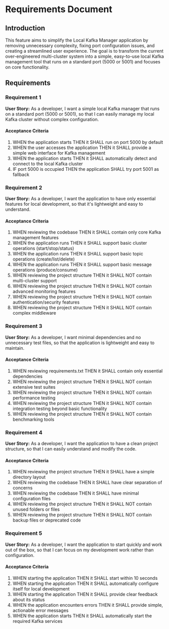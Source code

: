 # Requirements Document

## Introduction

This feature aims to simplify the Local Kafka Manager application by removing unnecessary complexity, fixing port configuration issues, and creating a streamlined user experience. The goal is to transform the current over-engineered multi-cluster system into a simple, easy-to-use local Kafka management tool that runs on a standard port (5000 or 5001) and focuses on core functionality.

## Requirements

### Requirement 1

**User Story:** As a developer, I want a simple local Kafka manager that runs on a standard port (5000 or 5001), so that I can easily manage my local Kafka cluster without complex configuration.

#### Acceptance Criteria

1. WHEN the application starts THEN it SHALL run on port 5000 by default
2. WHEN the user accesses the application THEN it SHALL provide a simple web interface for Kafka management
3. WHEN the application starts THEN it SHALL automatically detect and connect to the local Kafka cluster
4. IF port 5000 is occupied THEN the application SHALL try port 5001 as fallback

### Requirement 2

**User Story:** As a developer, I want the application to have only essential features for local development, so that it's lightweight and easy to understand.

#### Acceptance Criteria

1. WHEN reviewing the codebase THEN it SHALL contain only core Kafka management features
2. WHEN the application runs THEN it SHALL support basic cluster operations (start/stop/status)
3. WHEN the application runs THEN it SHALL support basic topic operations (create/list/delete)
4. WHEN the application runs THEN it SHALL support basic message operations (produce/consume)
5. WHEN reviewing the project structure THEN it SHALL NOT contain multi-cluster support
6. WHEN reviewing the project structure THEN it SHALL NOT contain advanced monitoring features
7. WHEN reviewing the project structure THEN it SHALL NOT contain authentication/security features
8. WHEN reviewing the project structure THEN it SHALL NOT contain complex middleware

### Requirement 3

**User Story:** As a developer, I want minimal dependencies and no unnecessary test files, so that the application is lightweight and easy to maintain.

#### Acceptance Criteria

1. WHEN reviewing requirements.txt THEN it SHALL contain only essential dependencies
2. WHEN reviewing the project structure THEN it SHALL NOT contain extensive test suites
3. WHEN reviewing the project structure THEN it SHALL NOT contain performance testing
4. WHEN reviewing the project structure THEN it SHALL NOT contain integration testing beyond basic functionality
5. WHEN reviewing the project structure THEN it SHALL NOT contain benchmarking tools

### Requirement 4

**User Story:** As a developer, I want the application to have a clean project structure, so that I can easily understand and modify the code.

#### Acceptance Criteria

1. WHEN reviewing the project structure THEN it SHALL have a simple directory layout
2. WHEN reviewing the codebase THEN it SHALL have clear separation of concerns
3. WHEN reviewing the codebase THEN it SHALL have minimal configuration files
4. WHEN reviewing the project structure THEN it SHALL NOT contain unused folders or files
5. WHEN reviewing the project structure THEN it SHALL NOT contain backup files or deprecated code

### Requirement 5

**User Story:** As a developer, I want the application to start quickly and work out of the box, so that I can focus on my development work rather than configuration.

#### Acceptance Criteria

1. WHEN starting the application THEN it SHALL start within 10 seconds
2. WHEN starting the application THEN it SHALL automatically configure itself for local development
3. WHEN starting the application THEN it SHALL provide clear feedback about its status
4. WHEN the application encounters errors THEN it SHALL provide simple, actionable error messages
5. WHEN the application starts THEN it SHALL automatically start the required Kafka services